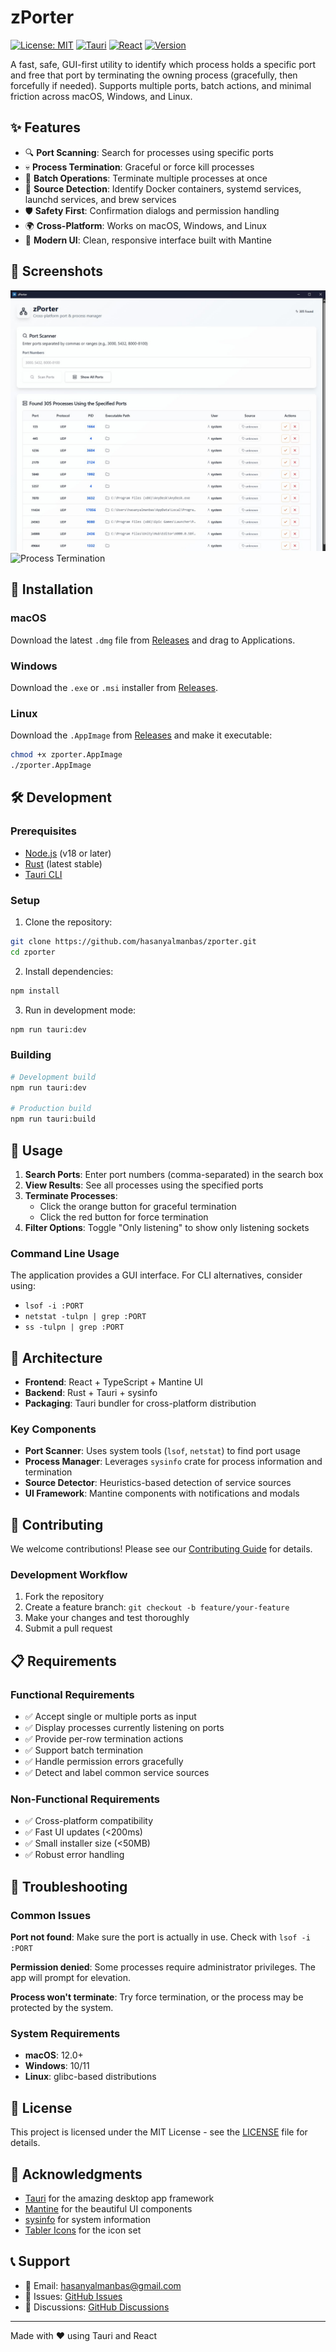 # zPorter

[![License: MIT](https://img.shields.io/badge/License-MIT-yellow.svg)](https://opensource.org/licenses/MIT)
[![Tauri](https://img.shields.io/badge/Tauri-2.0-24C8DB)](https://tauri.app/)
[![React](https://img.shields.io/badge/React-19.1-61DAFB)](https://reactjs.org/)
[![Version](https://img.shields.io/badge/version-1.0.0-blue.svg)]()

A fast, safe, GUI-first utility to identify which process holds a specific port and free that port by terminating the owning process (gracefully, then forcefully if needed). Supports multiple ports, batch actions, and minimal friction across macOS, Windows, and Linux.

## ✨ Features

- 🔍 **Port Scanning**: Search for processes using specific ports
- 💀 **Process Termination**: Graceful or force kill processes
- 🔄 **Batch Operations**: Terminate multiple processes at once
- 🎯 **Source Detection**: Identify Docker containers, systemd services, launchd services, and brew services
- 🛡️ **Safety First**: Confirmation dialogs and permission handling
- 🌍 **Cross-Platform**: Works on macOS, Windows, and Linux
- 🎨 **Modern UI**: Clean, responsive interface built with Mantine

## 📸 Screenshots

![Main Interface](screenshots/main-interface.png)
![Process Termination](screenshots/process-kill.png)

## 🚀 Installation

### macOS

Download the latest `.dmg` file from [Releases](https://github.com/hasanyalmanbas/zporter/releases) and drag to Applications.

### Windows

Download the `.exe` or `.msi` installer from [Releases](https://github.com/hasanyalmanbas/zporter/releases).

### Linux

Download the `.AppImage` from [Releases](https://github.com/hasanyalmanbas/zporter/releases) and make it executable:

```bash
chmod +x zporter.AppImage
./zporter.AppImage
```

## 🛠️ Development

### Prerequisites

- [Node.js](https://nodejs.org/) (v18 or later)
- [Rust](https://rustup.rs/) (latest stable)
- [Tauri CLI](https://tauri.app/v1/guides/getting-started/prerequisites)

### Setup

1. Clone the repository:
```bash
git clone https://github.com/hasanyalmanbas/zporter.git
cd zporter
```

2. Install dependencies:
```bash
npm install
```

3. Run in development mode:
```bash
npm run tauri:dev
```

### Building

```bash
# Development build
npm run tauri:dev

# Production build
npm run tauri:build
```

## 📖 Usage

1. **Search Ports**: Enter port numbers (comma-separated) in the search box
2. **View Results**: See all processes using the specified ports
3. **Terminate Processes**:
   - Click the orange button for graceful termination
   - Click the red button for force termination
4. **Filter Options**: Toggle "Only listening" to show only listening sockets

### Command Line Usage

The application provides a GUI interface. For CLI alternatives, consider using:
- `lsof -i :PORT`
- `netstat -tulpn | grep :PORT`
- `ss -tulpn | grep :PORT`

## 🔧 Architecture

- **Frontend**: React + TypeScript + Mantine UI
- **Backend**: Rust + Tauri + sysinfo
- **Packaging**: Tauri bundler for cross-platform distribution

### Key Components

- **Port Scanner**: Uses system tools (`lsof`, `netstat`) to find port usage
- **Process Manager**: Leverages `sysinfo` crate for process information and termination
- **Source Detector**: Heuristics-based detection of service sources
- **UI Framework**: Mantine components with notifications and modals

## 🤝 Contributing

We welcome contributions! Please see our [Contributing Guide](CONTRIBUTING.md) for details.

### Development Workflow

1. Fork the repository
2. Create a feature branch: `git checkout -b feature/your-feature`
3. Make your changes and test thoroughly
4. Submit a pull request

## 📋 Requirements

### Functional Requirements
- ✅ Accept single or multiple ports as input
- ✅ Display processes currently listening on ports
- ✅ Provide per-row termination actions
- ✅ Support batch termination
- ✅ Handle permission errors gracefully
- ✅ Detect and label common service sources

### Non-Functional Requirements
- ✅ Cross-platform compatibility
- ✅ Fast UI updates (<200ms)
- ✅ Small installer size (<50MB)
- ✅ Robust error handling

## 🐛 Troubleshooting

### Common Issues

**Port not found**: Make sure the port is actually in use. Check with `lsof -i :PORT`

**Permission denied**: Some processes require administrator privileges. The app will prompt for elevation.

**Process won't terminate**: Try force termination, or the process may be protected by the system.

### System Requirements

- **macOS**: 12.0+
- **Windows**: 10/11
- **Linux**: glibc-based distributions

## 📄 License

This project is licensed under the MIT License - see the [LICENSE](LICENSE) file for details.

## 🙏 Acknowledgments

- [Tauri](https://tauri.app/) for the amazing desktop app framework
- [Mantine](https://mantine.dev/) for the beautiful UI components
- [sysinfo](https://crates.io/crates/sysinfo) for system information
- [Tabler Icons](https://tabler.io/icons) for the icon set

## 📞 Support

- 📧 Email: hasanyalmanbas@gmail.com
- 🐛 Issues: [GitHub Issues](https://github.com/hasanyalmanbas/zporter/issues)
- 💬 Discussions: [GitHub Discussions](https://github.com/hasanyalmanbas/zporter/discussions)

---

Made with ❤️ using Tauri and React
